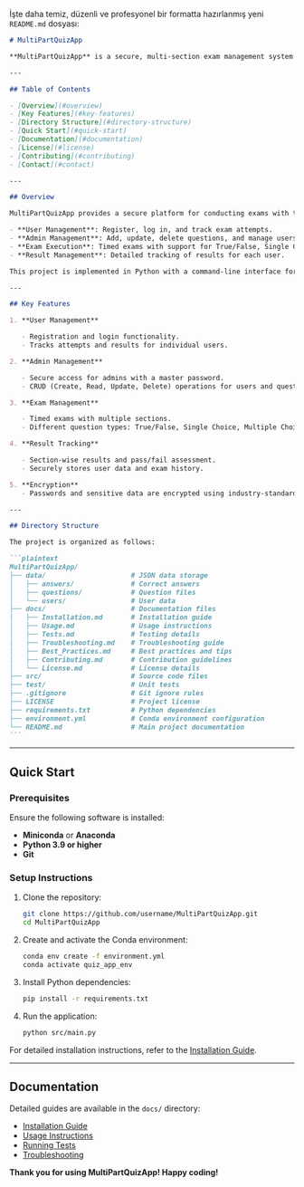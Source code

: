 İşte daha temiz, düzenli ve profesyonel bir formatta hazırlanmış yeni `README.md` dosyası:

````markdown
# MultiPartQuizApp

**MultiPartQuizApp** is a secure, multi-section exam management system designed for both exam takers and administrators. It supports encrypted data processing, multiple question types, and detailed result tracking.

---

## Table of Contents

- [Overview](#overview)
- [Key Features](#key-features)
- [Directory Structure](#directory-structure)
- [Quick Start](#quick-start)
- [Documentation](#documentation)
- [License](#license)
- [Contributing](#contributing)
- [Contact](#contact)

---

## Overview

MultiPartQuizApp provides a secure platform for conducting exams with the following main capabilities:

- **User Management**: Register, log in, and track exam attempts.
- **Admin Management**: Add, update, delete questions, and manage users.
- **Exam Execution**: Timed exams with support for True/False, Single Choice, and Multiple Choice questions.
- **Result Management**: Detailed tracking of results for each user.

This project is implemented in Python with a command-line interface for simplicity and security.

---

## Key Features

1. **User Management**

   - Registration and login functionality.
   - Tracks attempts and results for individual users.

2. **Admin Management**

   - Secure access for admins with a master password.
   - CRUD (Create, Read, Update, Delete) operations for users and questions.

3. **Exam Management**

   - Timed exams with multiple sections.
   - Different question types: True/False, Single Choice, Multiple Choice.

4. **Result Tracking**

   - Section-wise results and pass/fail assessment.
   - Securely stores user data and exam history.

5. **Encryption**
   - Passwords and sensitive data are encrypted using industry-standard techniques.

---

## Directory Structure

The project is organized as follows:

```plaintext
MultiPartQuizApp/
├── data/                     # JSON data storage
│   ├── answers/              # Correct answers
│   ├── questions/            # Question files
│   └── users/                # User data
├── docs/                     # Documentation files
│   ├── Installation.md       # Installation guide
│   ├── Usage.md              # Usage instructions
│   ├── Tests.md              # Testing details
│   ├── Troubleshooting.md    # Troubleshooting guide
│   ├── Best_Practices.md     # Best practices and tips
│   ├── Contributing.md       # Contribution guidelines
│   └── License.md            # License details
├── src/                      # Source code files
├── test/                     # Unit tests
├── .gitignore                # Git ignore rules
├── LICENSE                   # Project license
├── requirements.txt          # Python dependencies
├── environment.yml           # Conda environment configuration
└── README.md                 # Main project documentation
```
````

---

## Quick Start

### Prerequisites

Ensure the following software is installed:

- **Miniconda** or **Anaconda**
- **Python 3.9 or higher**
- **Git**

### Setup Instructions

1. Clone the repository:

   ```bash
   git clone https://github.com/username/MultiPartQuizApp.git
   cd MultiPartQuizApp
   ```

2. Create and activate the Conda environment:

   ```bash
   conda env create -f environment.yml
   conda activate quiz_app_env
   ```

3. Install Python dependencies:

   ```bash
   pip install -r requirements.txt
   ```

4. Run the application:

   ```bash
   python src/main.py
   ```

For detailed installation instructions, refer to the [Installation Guide](./docs/Installation.md).

---

## Documentation

Detailed guides are available in the `docs/` directory:

- [Installation Guide](./docs/Installation.md)
- [Usage Instructions](./docs/Usage.md)
- [Running Tests](./docs/Tests.md)
- [Troubleshooting](./docs/Troubleshooting.md)

**Thank you for using MultiPartQuizApp! Happy coding!**

```

```
